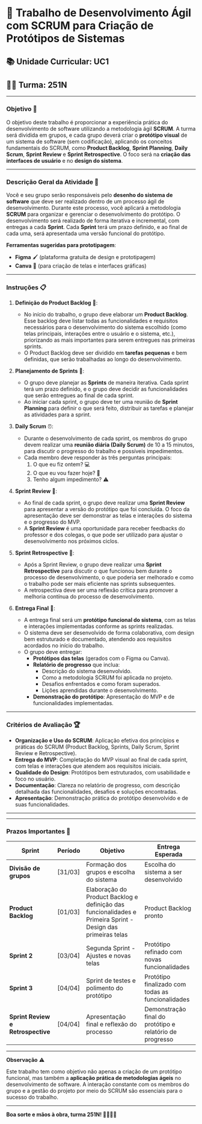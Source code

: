 # 📝 **Trabalho de Desenvolvimento Ágil com SCRUM para Criação de Protótipos de Sistemas**

## 📚 **Unidade Curricular**: UC1  
## 👩‍💻 **Turma**: 251N  

---

### **Objetivo** 🎯

O objetivo deste trabalho é proporcionar a experiência prática do desenvolvimento de software utilizando a metodologia ágil **SCRUM**. A turma será dividida em grupos, e cada grupo deverá criar o **protótipo visual** de um sistema de software (sem codificação), aplicando os conceitos fundamentais do SCRUM, como **Product Backlog**, **Sprint Planning**, **Daily Scrum**, **Sprint Review** e **Sprint Retrospective**. O foco será na **criação das interfaces de usuário** e no **design do sistema**.

---

### **Descrição Geral da Atividade** 🔧

Você e seu grupo serão responsáveis pelo **desenho do sistema de software** que deve ser realizado dentro de um processo ágil de desenvolvimento. Durante este processo, você aplicará a metodologia **SCRUM** para organizar e gerenciar o desenvolvimento do protótipo. O desenvolvimento será realizado de forma iterativa e incremental, com entregas a cada **Sprint**. Cada **Sprint** terá um prazo definido, e ao final de cada uma, será apresentada uma versão funcional do protótipo.

**Ferramentas sugeridas para prototipagem**:
- **Figma** 🖌️ (plataforma gratuita de design e prototipagem)
- **Canva** 🎨 (para criação de telas e interfaces gráficas)

---

### **Instruções** 📋


1. **Definição do Product Backlog** 📝:
   - No início do trabalho, o grupo deve elaborar um **Product Backlog**. Esse backlog deve listar todas as funcionalidades e requisitos necessários para o desenvolvimento do sistema escolhido (como telas principais, interações entre o usuário e o sistema, etc.), priorizando as mais importantes para serem entregues nas primeiras sprints.
   - O Product Backlog deve ser dividido em **tarefas pequenas** e bem definidas, que serão trabalhadas ao longo do desenvolvimento.

2. **Planejamento de Sprints** 📅:
   - O grupo deve planejar as **Sprints** de maneira iterativa. Cada sprint terá um prazo definido, e o grupo deve decidir as funcionalidades que serão entregues ao final de cada sprint.
   - Ao iniciar cada sprint, o grupo deve ter uma reunião de **Sprint Planning** para definir o que será feito, distribuir as tarefas e planejar as atividades para a sprint.

3. **Daily Scrum** ⏰:
   - Durante o desenvolvimento de cada sprint, os membros do grupo devem realizar uma **reunião diária (Daily Scrum)** de 10 a 15 minutos, para discutir o progresso do trabalho e possíveis impedimentos.
   - Cada membro deve responder às três perguntas principais:
     1. O que eu fiz ontem? 💻
     2. O que eu vou fazer hoje? 📅
     3. Tenho algum impedimento? ⚠️

4. **Sprint Review** 🎥:
   - Ao final de cada sprint, o grupo deve realizar uma **Sprint Review** para apresentar a versão do protótipo que foi concluída. O foco da apresentação deve ser demonstrar as telas e interações do sistema e o progresso do MVP.
   - A **Sprint Review** é uma oportunidade para receber feedbacks do professor e dos colegas, o que pode ser utilizado para ajustar o desenvolvimento nos próximos ciclos.

5. **Sprint Retrospective** 🔄:
   - Após a Sprint Review, o grupo deve realizar uma **Sprint Retrospective** para discutir o que funcionou bem durante o processo de desenvolvimento, o que poderia ser melhorado e como o trabalho pode ser mais eficiente nas sprints subsequentes.
   - A retrospectiva deve ser uma reflexão crítica para promover a melhoria contínua do processo de desenvolvimento.

6. **Entrega Final** 🚀:
   - A entrega final será um **protótipo funcional do sistema**, com as telas e interações implementadas conforme as sprints realizadas.
   - O sistema deve ser desenvolvido de forma colaborativa, com design bem estruturado e documentado, atendendo aos requisitos acordados no início do trabalho.
   - O grupo deve entregar:
     - **Protótipos das telas** (gerados com o Figma ou Canva).
     - **Relatório de progresso** que inclua:
       - Descrição do sistema desenvolvido.
       - Como a metodologia SCRUM foi aplicada no projeto.
       - Desafios enfrentados e como foram superados.
       - Lições aprendidas durante o desenvolvimento.
     - **Demonstração do protótipo**: Apresentação do MVP e de funcionalidades implementadas.

---

### **Critérios de Avaliação** 🏆

- **Organização e Uso do SCRUM**: Aplicação efetiva dos princípios e práticas do SCRUM (Product Backlog, Sprints, Daily Scrum, Sprint Review e Retrospective).
- **Entrega do MVP**: Completação do MVP visual ao final de cada sprint, com telas e interações que atendem aos requisitos iniciais.
- **Qualidade do Design**: Protótipos bem estruturados, com usabilidade e foco no usuário.
- **Documentação**: Clareza no relatório de progresso, com descrição detalhada das funcionalidades, desafios e soluções encontradas.
- **Apresentação**: Demonstração prática do protótipo desenvolvido e de suas funcionalidades.

---



---

### **Prazos Importantes** 📅

| **Sprint**           | **Período**          | **Objetivo**                                        | **Entrega Esperada**                                     |
|----------------------|----------------------|------------------------------------------------------|----------------------------------------------------------|
| **Divisão de grupos**| [31/03]               | Formação dos grupos e escolha do sistema             | Escolha do sistema a ser desenvolvido                    |
| **Product Backlog**  | [01/03]               | Elaboração do Product Backlog e definição das funcionalidades e  Primeira Sprint - Design das primeiras telas   | Product Backlog pronto                                   |
| **Sprint 2**         | [03/04]               | Segunda Sprint - Ajustes e novas telas               | Protótipo refinado com novas funcionalidades             |
| **Sprint 3**         | [04/04]               | Sprint de testes e polimento do protótipo            | Protótipo finalizado com todas as funcionalidades        |
| **Sprint Review e Retrospective** | [04/04]     | Apresentação final e reflexão do processo            | Demonstração final do protótipo e relatório de progresso |

---

**Observação** ⚠️

Este trabalho tem como objetivo não apenas a criação de um protótipo funcional, mas também a **aplicação prática de metodologias ágeis** no desenvolvimento de software. A interação constante com os membros do grupo e a gestão do projeto por meio do SCRUM são essenciais para o sucesso do trabalho.

---

**Boa sorte e mãos à obra, turma 251N! 👩‍💻👨‍💻**
